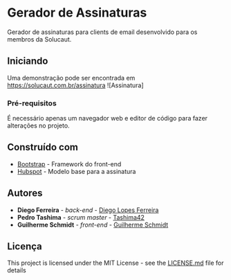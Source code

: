 # Gerador de Assinaturas 

Gerador de assinaturas para clients de email desenvolvido para os membros da Solucaut.

## Iniciando 

Uma demonstração pode ser encontrada em https://solucaut.com.br/assinatura 
![Assinatura] 

### Pré-requisitos

É necessário apenas um navegador web e editor de código para fazer alterações no projeto.

## Construído com

* [Bootstrap](https://getbootstrap.com/) - Framework do front-end
* [Hubspot](https://www.hubspot.com/email-signature-generator) - Modelo base para a assinatura

## Autores

* **Diego Ferreira** - *back-end* - [Diego Lopes Ferreira](https://github.com/Diego-Lopes-Ferreira)
* **Pedro Tashima** - *scrum master* - [Tashima42](https://github.com/Tashima42)
* **Guilherme Schmidt** - *front-end* - [Guilherme Schmidt](https://github.com/Diego-Lopes-Ferreira)

##  Licença

This project is licensed under the MIT License - see the [LICENSE.md](LICENSE.md) file for details